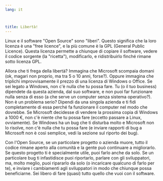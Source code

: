 ```yaml
---
lang: it



title: Libertà!
---
```


Linux e il software "Open Source" sono "liberi". Questo significa che la 
loro licenza è una "free licence", e la più comune è la GPL (General 
Public Licence). Questa licenza permette a chiunque di copiare 
il software, vedere il codice sorgente (la "ricetta"), modificarlo, e 
ridistribuirlo finché rimane sotto licenza GPL.

Allora che ti frega della libertà? Immagina che Microsoft scompaia
domani (ok, magari non proprio, ma tra 5 o 10 anni, forse?). Oppure 
immagina che triplichi improvvisamente il prezzo di una licenza di Windows o 
Office. Se sei legato a Windows, non c'è nulla che tu possa fare. 
Tu (o il tuo business) dipendete da questa azienda, dal suo software, e 
non puoi far funzionare nulla senza di esso (a che serve un computer senza 
sistema operativo?). Non è un problema serio? Dipendi da una singola 
azienda e ti fidi completamente di essa perché fa funzionare il computer 
nel modo che dovrebbe. Se Microsoft decidesse di vendere la prossima copia di 
Windows a 1000 €, non c'è niente che tu possa fare (eccetto passare a Linux, 
ovviamente). Se Windows ha un bug che ti disturba molto e Microsoft non 
lo risolve, non c'è nulla che tu possa fare (e inviare rapporti di bug a 
Microsoft non è così semplice, vedi la sezione sul riporto dei bug).

Con l'Open Source, se un particolare progetto o azienda muore, 
tutto il codice rimane aperto alla comunità e la gente può continuare a 
migliorarlo. Se questo progetto ti è specialmente utile, puoi farlo anche 
da solo. Se un particolare bug ti infastidisce puoi riportarlo, parlare 
con gli sviluppatori, ma, molto meglio, puoi ripararlo da solo (o incaricare 
qualcuno di farlo per te), e inviare i cambiamenti agli sviluppatori 
in modo che chiunque possa beneficiarne. Sei libero di fare (quasi) tutto 
quello che vuoi con il software.




